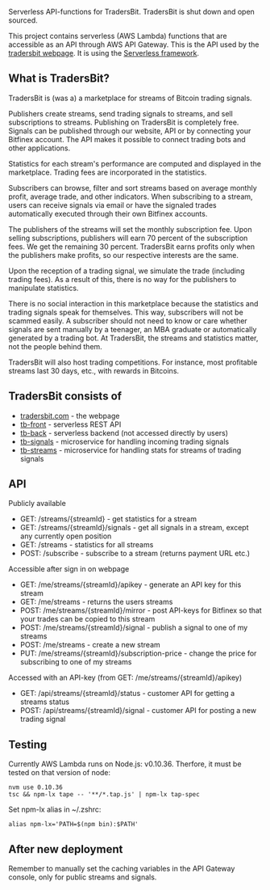Serverless API-functions for TradersBit. TradersBit is shut down and open sourced.

This project contains serverless (AWS Lambda) functions that are accessible as an API through AWS API Gateway. This is the API used by the [tradersbit webpage](https://github.com/sogasg/tradersbit.com). It is using the [Serverless framework](https://github.com/serverless/serverless).

## What is TradersBit?
TradersBit is (was a) a marketplace for streams of Bitcoin trading signals.

Publishers create streams, send trading signals to streams, and sell subscriptions to streams. Publishing on TradersBit is completely free. Signals can be published through our website, API or by connecting your Bitfinex account. The API makes it possible to connect trading bots and other applications.

Statistics for each stream's performance are computed and displayed in the marketplace. Trading fees are incorporated in the statistics.

Subscribers can browse, filter and sort streams based on average monthly profit, average trade, and other indicators. When subscribing to a stream, users can receive signals via email or have the signaled trades automatically executed through their own Bitfinex accounts.

The publishers of the streams will set the monthly subscription fee. Upon selling subscriptions, publishers will earn 70 percent of the subscription fees. We get the remaining 30 percent. TradersBit earns profits only when the publishers make profits, so our respective interests are the same.

Upon the reception of a trading signal, we simulate the trade (including trading fees). As a result of this, there is no way for the publishers to manipulate statistics.

There is no social interaction in this marketplace because the statistics and trading signals speak for themselves. This way, subscribers will not be scammed easily. A subscriber should not need to know or care whether signals are sent manually by a teenager, an MBA graduate or automatically generated by a trading bot. At TradersBit, the streams and statistics matter, not the people behind them.

TradersBit will also host trading competitions. For instance, most profitable streams last 30 days, etc., with rewards in Bitcoins.

## TradersBit consists of
* [tradersbit.com](https://github.com/sogasg/tradersbit.com) - the webpage
* [tb-front](https://github.com/sogasg/tb-front) - serverless REST API
* [tb-back](https://github.com/sogasg/tb-back) - serverless backend (not accessed directly by users)
* [tb-signals](https://github.com/sogasg/tb-signals) - microservice for handling incoming trading signals 
* [tb-streams](https://github.com/sogasg/tb-streams) - microservice for handling stats for streams of trading signals

## API
Publicly available
  * GET: /streams/{streamId} - get statistics for a stream
  * GET: /streams/{streamId}/signals - get all signals in a stream, except any currently open position
  * GET: /streams - statistics for all streams
  * POST: /subscribe - subscribe to a stream (returns payment URL etc.)

Accessible after sign in on webpage
  * GET: /me/streams/{streamId}/apikey - generate an API key for this stream
  * GET: /me/streams - returns the users streams
  * POST: /me/streams/{streamId}/mirror - post API-keys for Bitfinex so that your trades can be copied to this stream
  * POST: /me/streams/{streamId}/signal - publish a signal to one of my streams
  * POST: /me/streams - create a new stream
  * PUT: /me/streams/{streamId}/subscription-price - change the price for subscribing to one of my streams

Accessed with an API-key (from GET: /me/streams/{streamId}/apikey)
  * GET: /api/streams/{streamId}/status - customer API for getting a streams status
  * POST: /api/streams/{streamId}/signal - customer API for posting a new trading signal

## Testing
Currently AWS Lambda runs on Node.js: v0.10.36. Therfore, it must be tested on that version of node:

    nvm use 0.10.36
    tsc && npm-lx tape -- '**/*.tap.js' | npm-lx tap-spec
    
Set npm-lx alias in ~/.zshrc:

    alias npm-lx='PATH=$(npm bin):$PATH'
    
## After new deployment
Remember to manually set the caching variables in the API Gateway console, only for public streams and signals.